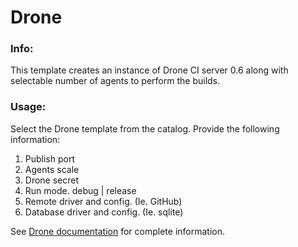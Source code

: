 # Drone

### Info:

This template creates an instance of Drone CI server 0.6 along with selectable number of agents to perform the builds.

### Usage:

Select the Drone template from the catalog. Provide the following information:

1. Publish port
2. Agents scale
3. Drone secret
4. Run mode. debug | release
3. Remote driver and config. (Ie. GitHub)
4. Database driver and config. (Ie. sqlite)


See [Drone documentation](http://readme.drone.io/admin) for complete information.